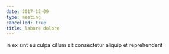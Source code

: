 ```yaml
---
date: 2017-12-09
type: meeting
cancelled: true
title: labore dolore
---
```

in ex sint eu culpa cillum sit consectetur aliquip et reprehenderit